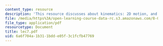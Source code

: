 ```yaml
---
content_type: resource
description: 'This resource discusses about kinematics: 2D motion, and circular motion.'
file: /media/https%3A/open-learning-course-data-rc.s3.amazonaws.com/8-01l-physics-i-classical-mechanics-fall-2005/6a6f704a1b311bdde05f3c1fcfb47769_lec7.pdf
file_type: application/pdf
resourcetype: Document
title: lec7.pdf
uid: 6a6f704a-1b31-1bdd-e05f-3c1fcfb47769
---
```

